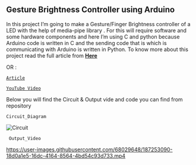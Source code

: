 
##  Gesture Brightness Controller using Arduino

In this project I’m going to make a Gesture/Finger Brightness controller of a LED with the help of media-pipe library . For this will require software and some hardware components and here I’m using C and python because Arduino code is written in C and the sending code that is which is communicating with Arduino is written in Python.
To know more about this project read the full article from [**Here**](https://electrocircuit.net/chrome-dinosaur-game-with-arduino/)

OR : 

[`Article`](https://electrocircuit.net/finger-counter-using-arduino/)

[`YouTube Video`](https://www.youtube.com/watch?v=jCpdsqQhlzc&feature=youtu.be)

Below you will find the Circuit & Output vide and code you can find from repository
   

    Circuit_Diagram



![Circuit](https://user-images.githubusercontent.com/68029648/187253193-eb375944-172f-4309-bc58-375a8f532ce4.png)

     Output_Video


https://user-images.githubusercontent.com/68029648/187253090-18d0a1e5-16dc-4164-8564-4bd54c93d733.mp4


